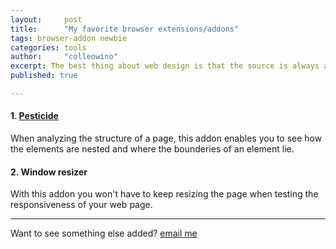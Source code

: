 ```yaml
---
layout:     post
title:      "My favorite browser extensions/addons"
tags: browser-addon newbie
categories: tools
author:     "colleowino"
excerpt: The best thing about web design is that the source is always available to us through the browser dev tools. We can even go a step further and install browser extensions that give us the same power in more intuitive ways.  
published: true

---
```

#### 1. [Pesticide](http://pesticide.io/)
When analyzing the structure of a page, this addon enables you to see how the elements are nested and where the bounderies of an element lie.

#### 2. Window resizer
With this addon you won't have to keep resizing the page when testing the responsiveness of your web page.

-----

Want to see something else added? <a href="mailto:colleowino@gmail.com?Subject=Hello">email me</a>

